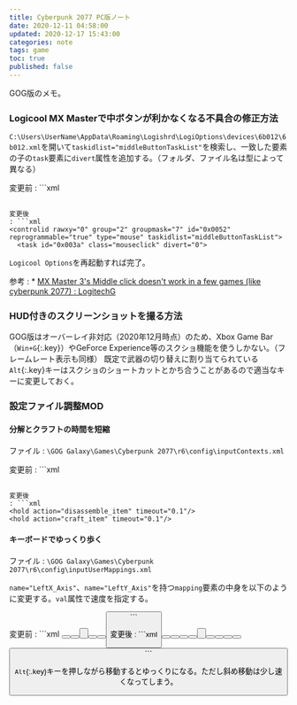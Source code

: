 ```yaml
---
title: Cyberpunk 2077 PC版ノート
date: 2020-12-11 04:58:00
updated: 2020-12-17 15:43:00
categories: note
tags: game
toc: true
published: false
---
```

GOG版のメモ。

### Logicool MX Masterで中ボタンが利かなくなる不具合の修正方法

`C:\Users\UserName\AppData\Roaming\Logishrd\LogiOptions\devices\6b012\6b012.xml`を開いて`taskidlist="middleButtonTaskList"`を検索し、一致した要素の子の`task`要素に`divert`属性を追加する。（フォルダ、ファイル名は型によって異なる）

変更前
: ```xml
  <controlid rawxy="0" group="2" groupmask="7" id="0x0052" reprogrammable="true" type="mouse" taskidlist="middleButtonTaskList">
    <task id="0x003a" class="mouseclick">
  ```

変更後
: ```xml
  <controlid rawxy="0" group="2" groupmask="7" id="0x0052" reprogrammable="true" type="mouse" taskidlist="middleButtonTaskList">
    <task id="0x003a" class="mouseclick" divert="0">
  ```

`Logicool Options`を再起動すれば完了。

参考
: * [MX Master 3's Middle click doesn't work in a few games \(like cyberpunk 2077\) : LogitechG](https://www.reddit.com/r/LogitechG/comments/ka1xm7/mx_master_3s_middle_click_doesnt_work_in_a_few/)

### HUD付きのスクリーンショットを撮る方法

GOG版はオーバーレイ非対応（2020年12月時点）のため、Xbox Game Bar（`Win+G`{:.key}）やGeForce Experience等のスクショ機能を使うしかない。（フレームレート表示も同様）
既定で武器の切り替えに割り当てられている`Alt`{:.key}キーはスクショのショートカットとかち合うことがあるので適当なキーに変更しておく。

### 設定ファイル調整MOD

#### 分解とクラフトの時間を短縮

ファイル
: `\GOG Galaxy\Games\Cyberpunk 2077\r6\config\inputContexts.xml`

変更前
: ```xml
  <hold action="disassemble_item" timeout="0.4"/>
  <hold action="craft_item" timeout="0.8"/>
  ```

変更後
: ```xml
  <hold action="disassemble_item" timeout="0.1"/>
  <hold action="craft_item" timeout="0.1"/>
  ```

#### キーボードでゆっくり歩く

ファイル
: `\GOG Galaxy\Games\Cyberpunk 2077\r6\config\inputUserMappings.xml`

`name="LeftX_Axis"`、`name="LeftY_Axis"`を持つ`mapping`要素の中身を以下のように変更する。`val`属性で速度を指定する。

変更前
: ```xml
  <mapping name="LeftX_Axis" type="Axis">
    <button id="IK_Pad_LeftAxisX"/>
    <button id="IK_A" val="-1.0" overridableUI="left"/>
    <button id="IK_D" val="1.0" overridableUI="right"/>
  </mapping>

  <mapping name="LeftY_Axis" type="Axis">
    <button id="IK_Pad_LeftAxisY"/>
    <button id="IK_W" val="1.0" overridableUI="forward"/>
    <button id="IK_S" val="-1.0" overridableUI="back"/>
  </mapping>
  ```

変更後
: ```xml
  <mapping name="LeftX_Axis" type="Axis">
    <button id="IK_Pad_LeftAxisX"/>
    <button id="IK_A" val="-1.0" overridableUI="left"/>
    <button id="IK_D" val="1.0" overridableUI="right"/>
    <button id="IK_Alt" val="0.1" overridableUI="left"/>
    <button id="IK_Alt" val="0.1" overridableUI="right"/>
  </mapping>

  <mapping name="LeftY_Axis" type="Axis">
    <button id="IK_Pad_LeftAxisY"/>
    <button id="IK_W" val="1.0" overridableUI="forward"/>
    <button id="IK_S" val="-1.0" overridableUI="back"/>
    <button id="IK_Alt" val="0.1" overridableUI="forward"/>
    <button id="IK_Alt" val="0.1" overridableUI="back"/>
  </mapping>
  ```

`Alt`{:.key}キーを押しながら移動するとゆっくりになる。ただし斜め移動は少し速くなってしまう。
